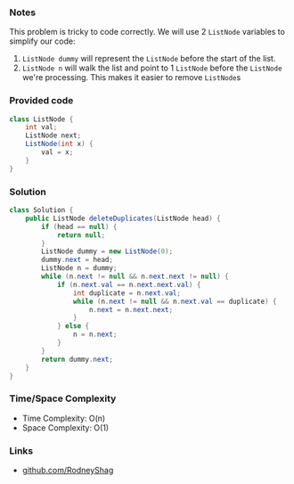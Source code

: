 ### Notes

This problem is tricky to code correctly. We will use 2 `ListNode` variables to simplify our code:

1. `ListNode dummy` will represent the `ListNode` before the start of the list.
1. `ListNode n` will walk the list and point to 1 `ListNode` before the `ListNode` we're processing. This makes it easier to remove `ListNode`s

### Provided code

```java
class ListNode {
    int val;
    ListNode next;
    ListNode(int x) {
        val = x;
    }
}
```

### Solution

```java
class Solution {
    public ListNode deleteDuplicates(ListNode head) {
        if (head == null) {
            return null;
        }
        ListNode dummy = new ListNode(0);
        dummy.next = head;
        ListNode n = dummy;
        while (n.next != null && n.next.next != null) {
            if (n.next.val == n.next.next.val) {
                int duplicate = n.next.val;
                while (n.next != null && n.next.val == duplicate) {
                    n.next = n.next.next;
                }
            } else {
                n = n.next;
            }
        }
        return dummy.next;
    }
}
```

### Time/Space Complexity

-  Time Complexity: O(n)
- Space Complexity: O(1)

### Links

- [github.com/RodneyShag](https://github.com/RodneyShag)
